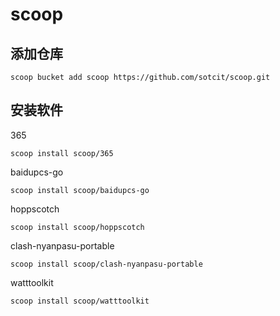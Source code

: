 # scoop

## 添加仓库

```shell
scoop bucket add scoop https://github.com/sotcit/scoop.git
```

## 安装软件

365

```shell
scoop install scoop/365
```

baidupcs-go

```shell
scoop install scoop/baidupcs-go
```

hoppscotch

```shell
scoop install scoop/hoppscotch
```

clash-nyanpasu-portable

```shell
scoop install scoop/clash-nyanpasu-portable
```

watttoolkit

```shell
scoop install scoop/watttoolkit
```
